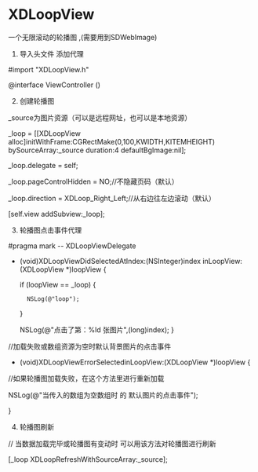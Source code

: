 # XDLoopView
一个无限滚动的轮播图  ,(需要用到SDWebImage)

1. 导入头文件 添加代理

#import "XDLoopView.h"

@interface ViewController ()<XDLoopDelegate>

2. 创建轮播图

_source为图片资源（可以是远程网址，也可以是本地资源）

_loop = [[XDLoopView alloc]initWithFrame:CGRectMake(0,100,KWIDTH,KITEMHEIGHT)
                                bySourceArray:_source
                                     duration:4
                               defaultBgImage:nil];

_loop.delegate = self;

_loop.pageControlHidden = NO;//不隐藏页码（默认）

_loop.direction = XDLoop_Right_Left;//从右边往左边滚动（默认）

[self.view addSubview:_loop];


3. 轮播图点击事件代理

#pragma mark -- XDLoopViewDelegate

- (void)XDLoopViewDidSelectedAtIndex:(NSInteger)index inLoopView:(XDLoopView *)loopView {

    if (loopView == _loop) {

        NSLog(@"loop");

    }

    NSLog(@"点击了第：%ld 张图片",(long)index);
}


//加载失败或数组资源为空时默认背景图片的点击事件

- (void)XDLoopViewErrorSelectedinLoopView:(XDLoopView *)loopView {

//如果轮播图加载失败，在这个方法里进行重新加载

NSLog(@"当传入的数组为空数组时 的 默认图片的点击事件");

}


4. 轮播图刷新

// 当数据加载完毕或轮播图有变动时 可以用该方法对轮播图进行刷新

[_loop XDLoopRefreshWithSourceArray:_source];



